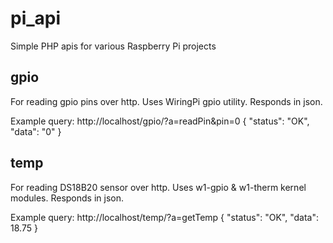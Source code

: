 # pi_api
Simple PHP apis for various Raspberry Pi projects

## gpio
For reading gpio pins over http. Uses WiringPi gpio utility. Responds in json.

Example query: http://localhost/gpio/?a=readPin&pin=0
    {
      "status": "OK",
      "data": "0"
    }


## temp
For reading DS18B20 sensor over http. Uses w1-gpio & w1-therm kernel modules. Responds in json.

Example query: http://localhost/temp/?a=getTemp
    {
      "status": "OK",
      "data": 18.75
    }
